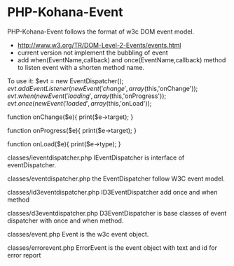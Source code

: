 PHP-Kohana-Event
================

PHP-Kohana-Event follows the format of w3c DOM event model.
* http://www.w3.org/TR/DOM-Level-2-Events/events.html
* current version not implement the bubbling of event
* add when(EventName,callback) and once(EventName,callback) method to listen event with a shorten method name.

To use it:
$evt = new EventDispatcher();
$evt.addEventListener(new Event('change',array($this,'onChange'));
$evt.when(new Event('loading',array($this,'onProgress'));
$evt.once(new Event('loaded',array($this,'onLoad'));

function onChange($e){
	print($e->target);
}

function onProgress($e){
	print($e->target);
}

function onLoad($e){
	print($e->type);
}

classes/ieventdispatcher.php
IEventDispatcher is interface of eventDispatcher.

classes/eventdispatcher.php
the EventDispatcher follow W3C event model.

classes/id3eventdispatcher.php
ID3EventDispatcher add once and when method

classes/d3eventdispatcher.php
D3EventDispatcher is base classes of event dispatcher with once and when method.

classes/event.php
Event is the w3c event object.

classes/errorevent.php
ErrorEvent is the event object with text and id for error report